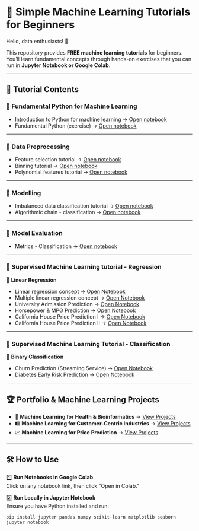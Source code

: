 # 🚀 Simple Machine Learning Tutorials for Beginners  

Hello, data enthusiasts! 👋  

This repository provides **FREE machine learning tutorials** for beginners. You’ll learn fundamental concepts through hands-on exercises that you can run in **Jupyter Notebook or Google Colab**.  

---

## 📂 Tutorial Contents  

### 🔹 Fundamental Python for Machine Learning
* Introduction to Python for machine learning → [Open notebook](https://github.com/harishmuh/machine_learning_practices/blob/main/Python__Introduction_for_Machine_Learning_and_AI.ipynb)
* Fundamental Python (exercise) → [Open notebook](https://github.com/harishmuh/machine_learning_practices/blob/main/Fundamental_Python_Exercise.ipynb)

---

### 🔹 Data Preprocessing

* Feature selection tutorial → [Open notebook](https://github.com/harishmuh/machine_learning_practices/blob/main/Feature_Selection.ipynb)
* Binning tutorial → [Open notebook](https://github.com/harishmuh/machine_learning_practices/blob/main/Binning.ipynb)
* Polynomial features tutorial → [Open notebook](https://github.com/harishmuh/machine_learning_practices/blob/main/Polynomial_features.ipynb)
---

### 🔹 Modelling
* Imbalanced data classification tutorial → [Open notebook](https://github.com/harishmuh/machine_learning_practices/blob/main/Imbalanced_data_Classification.ipynb)
* Algorithmic chain - classification → [Open notebook](https://github.com/harishmuh/machine_learning_practices/blob/main/Algorithmic_chain_classification.ipynb)

---
### 🔹 Model Evaluation
* Metrics - Classification → [Open notebook](https://github.com/harishmuh/machine_learning_practices/blob/main/Classification_Metrics.ipynb)

---
### 🔹 Supervised Machine Learning tutorial - Regression  
📌 **Linear Regression**  
* Linear regression concept  → [Open Notebook](https://github.com/harishmuh/machine_learning_practices/blob/main/Linear_Regression.ipynb)
* Multiple linear regression concept  → [Open Notebook](https://github.com/harishmuh/machine_learning_practices/blob/main/Multiple_Linear_Regression.ipynb)
* University Admission Prediction → [Open Notebook](https://github.com/harishmuh/machine_learning_practices/blob/main/supervised_regression/linear_regression.ipynb)  
* Horsepower & MPG Prediction → [Open Notebook](https://github.com/harishmuh/machine_learning_practices/blob/main/Simple_linear_regression_horsepower_and_mpg.ipynb)  
* California House Price Prediction I → [Open Notebook](https://github.com/harishmuh/machine_learning_practices/blob/main/California_house_Linear_Regression.ipynb)  
* California House Price Prediction II → [Open Notebook](https://github.com/harishmuh/machine_learning_practices/blob/main/supervised_regression/California_housing_regression.ipynb)  

---

### 🔹 Supervised Machine Learning Tutorial - Classification  
📌 **Binary Classification**  
* Churn Prediction (Streaming Service) → [Open Notebook](https://github.com/harishmuh/machine_learning_practices/blob/main/Supervised_Classification/Churn.ipynb)  
* Diabetes Early Risk Prediction → [Open Notebook](https://github.com/harishmuh/machine_learning_practices/blob/main/Supervised_Classification/diabetes_risk.ipynb)  

---

## 🏆 Portfolio & Machine Learning Projects  
- 🏥 **Machine Learning for Health & Bioinformatics** → [View Projects](https://github.com/harishmuh/machine_learning_projects/tree/main)  
- 🛍️ **Machine Learning for Customer-Centric Industries** → [View Projects](https://github.com/harishmuh/machine_learning_projects/tree/main)  
- 📈 **Machine Learning for Price Prediction** → [View Projects](https://github.com/harishmuh/machine_learning_projects/tree/main)  

---

## 🛠️ How to Use  
1️⃣ **Run Notebooks in Google Colab**  
Click on any notebook link, then click "Open in Colab."  

2️⃣ **Run Locally in Jupyter Notebook**  
Ensure you have Python installed and run:  
```bashe
pip install jupyter pandas numpy scikit-learn matplotlib seaborn
jupyter notebook

